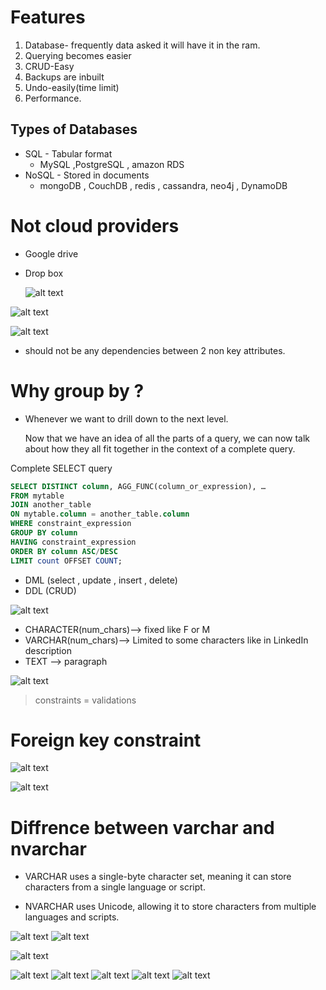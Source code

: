 # Features

1. Database- frequently data asked it will have it in the ram.
2. Querying becomes easier
3. CRUD-Easy
4. Backups are inbuilt
5. Undo-easily(time limit)
6. Performance.

## Types of Databases

- SQL - Tabular format
  - MySQL ,PostgreSQL , amazon RDS
- NoSQL - Stored in documents
  - mongoDB , CouchDB , redis , cassandra, neo4j , DynamoDB

# Not cloud providers

- Google drive
- Drop box

  ![alt text](image-23.png)

![alt text](image-24.png)

![alt text](image-25.png)

- should not be any dependencies between 2 non key attributes.

# Why group by ?

- Whenever we want to drill down to the next level.

  Now that we have an idea of all the parts of a query, we can now talk about how they all fit together in the context of a complete query.

Complete SELECT query

```sql
SELECT DISTINCT column, AGG_FUNC(column_or_expression), …
FROM mytable
JOIN another_table
ON mytable.column = another_table.column
WHERE constraint_expression
GROUP BY column
HAVING constraint_expression
ORDER BY column ASC/DESC
LIMIT count OFFSET COUNT;
```

- DML (select , update , insert , delete)
- DDL (CRUD)

![alt text](image-35.png)

- CHARACTER(num_chars)--> fixed like F or M
- VARCHAR(num_chars)--> Limited to some characters like in LinkedIn description
- TEXT --> paragraph

![alt text](image-36.png)

> constraints = validations

# Foreign key constraint

![alt text](image-39.png)

![alt text](image-40.png)

# Diffrence between varchar and nvarchar

- VARCHAR uses a single-byte character set, meaning it can store characters from a single language or script.

- NVARCHAR uses Unicode, allowing it to store characters from multiple languages and scripts.

![alt text](image-41.png)
![alt text](image-42.png)

![alt text](image-43.png)

![alt text](image-44.png)
![alt text](image-48.png)
![alt text](image-49.png)
![alt text](image-50.png)
![alt text](image-51.png)
